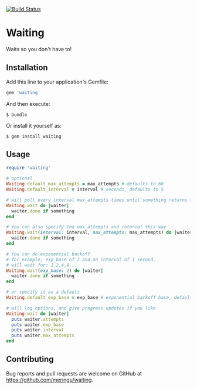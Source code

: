 [![Build Status](https://travis-ci.org/meringu/waiting.svg?branch=master)](https://travis-ci.org/meringu/waiting)

# Waiting

Waits so you don't have to!

## Installation

Add this line to your application's Gemfile:

```ruby
gem 'waiting'
```

And then execute:

    $ bundle

Or install it yourself as:

    $ gem install waiting

## Usage

```ruby
require 'waiting'

# optional
Waiting.default_max_attempts = max_attempts # defaults to 60
Waiting.default_interval = interval # seconds, defaults to 5

# will poll every interval max_attempts times until something returns true
Waiting.wait do |waiter|
  waiter.done if something
end

# You can also specify the max_attempts and interval this way
Waiting.wait(interval: interval, max_attempts: max_attempts) do |waiter|
  waiter.done if something
end

# You can do exponential backoff
# for example, exp_base of 2 and an interval of 1 second,
# will wait for: 1,2,4,8...
Waiting.wait(exp_base: 2) do |waiter|
  waiter.done if something
end

# or specify it as a default
Waiting.default_exp_base = exp_base # exponential backoff base, defaults to 1

# will log options, and give progress updates if you like  
Waiting.wait do |waiter|
  puts waiter.attempts
  puts waiter.exp_base
  puts waiter.interval
  puts waiter.max_attempts
end
```

## Contributing

Bug reports and pull requests are welcome on GitHub at https://github.com/meringu/waiting.
